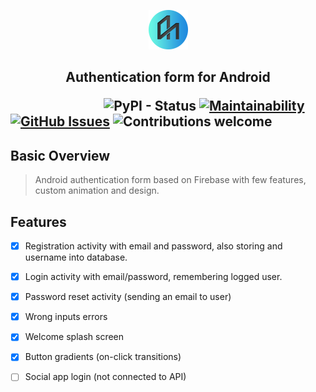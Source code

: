 <p align="center"><img width=12.5% src="https://github.com/ChmaraX/logregform-android/blob/master/app/src/main/res/drawable/logo_noshadow.png"></p>
<h2><p align="center">Authentication form for Android</p>

&nbsp;&nbsp;&nbsp;&nbsp;&nbsp;&nbsp;&nbsp;&nbsp;&nbsp;&nbsp;&nbsp;&nbsp;&nbsp;&nbsp;&nbsp;&nbsp;&nbsp;&nbsp;&nbsp;&nbsp;&nbsp;&nbsp;&nbsp;&nbsp;&nbsp;&nbsp;&nbsp;&nbsp;&nbsp;
![PyPI - Status](https://img.shields.io/pypi/status/Django.svg)
[![Maintainability](https://api.codeclimate.com/v1/badges/c3bd5593b9920bf9022a/maintainability)](https://codeclimate.com/github/ChmaraX/logregform-android/maintainability)
[![GitHub Issues](https://img.shields.io/github/issues/ChmaraX/logregform-android.svg)](https://github.com/ChmaraX/logregform-android/issues)
![Contributions welcome](https://img.shields.io/badge/contributions-welcome-orange.svg)



## Basic Overview

> Android authentication form based on Firebase with few features, custom animation and design. 

## Features

- [x] Registration activity with email and password, also storing and username into database. 
- [x] Login activity with email/password, remembering logged user. 
- [x] Password reset activity (sending an email to user)
- [x] Wrong inputs errors
- [x] Welcome splash screen
- [x] Button gradients (on-click transitions)
- [ ] Social app login (not connected to API)


